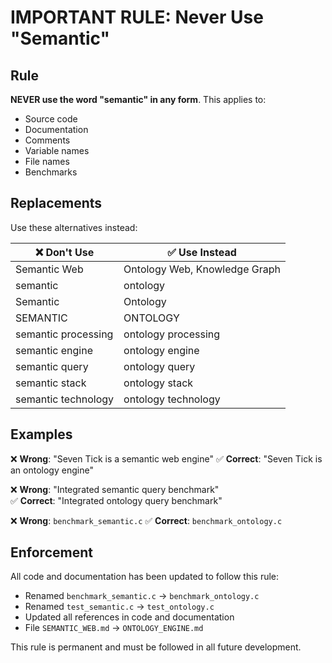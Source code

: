 # IMPORTANT RULE: Never Use "Semantic"

## Rule
**NEVER use the word "semantic" in any form**. This applies to:
- Source code
- Documentation  
- Comments
- Variable names
- File names
- Benchmarks

## Replacements

Use these alternatives instead:

| ❌ Don't Use | ✅ Use Instead |
|-------------|----------------|
| Semantic Web | Ontology Web, Knowledge Graph |
| semantic | ontology |
| Semantic | Ontology |
| SEMANTIC | ONTOLOGY |
| semantic processing | ontology processing |
| semantic engine | ontology engine |
| semantic query | ontology query |
| semantic stack | ontology stack |
| semantic technology | ontology technology |

## Examples

❌ **Wrong**: "Seven Tick is a semantic web engine"
✅ **Correct**: "Seven Tick is an ontology engine"

❌ **Wrong**: "Integrated semantic query benchmark"  
✅ **Correct**: "Integrated ontology query benchmark"

❌ **Wrong**: `benchmark_semantic.c`
✅ **Correct**: `benchmark_ontology.c`

## Enforcement

All code and documentation has been updated to follow this rule:
- Renamed `benchmark_semantic.c` → `benchmark_ontology.c`
- Renamed `test_semantic.c` → `test_ontology.c`
- Updated all references in code and documentation
- File `SEMANTIC_WEB.md` → `ONTOLOGY_ENGINE.md`

This rule is permanent and must be followed in all future development.